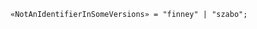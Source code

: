 <!-- This file is generated automatically by infrastructure scripts. Please don't edit by hand. -->

```{ .ebnf .slang-ebnf #NotAnIdentifierInSomeVersions }
«NotAnIdentifierInSomeVersions» = "finney" | "szabo";
```
